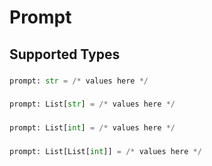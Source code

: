 # Prompt


## Supported Types

### 

```python
prompt: str = /* values here */
```

### 

```python
prompt: List[str] = /* values here */
```

### 

```python
prompt: List[int] = /* values here */
```

### 

```python
prompt: List[List[int]] = /* values here */
```

